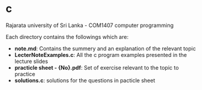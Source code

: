 # c
Rajarata university of Sri Lanka - COM1407 computer programming  
  
  
Each directory contains the followings which are:  
<ul>
<li><b>note.md</b>: Contains the summery and an explanation of the relevant topic</li>
<li><b>LecterNoteExamples.c</b>: All the c program examples presented in the lecture slides</li>
<li><b>practicle sheet - {No}.pdf</b>: Set of exercise relevant to the topic to practice </li>
<li><b>solutions.c</b>: solutions for the questions in pacticle sheet </li>
</ul>
